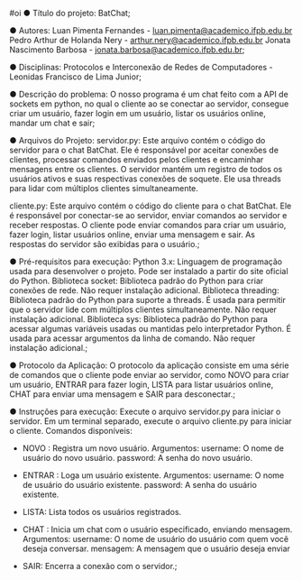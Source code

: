 #oi
● Título do projeto: BatChat;

● Autores: Luan Pimenta Fernandes - luan.pimenta@academico.ifpb.edu.br
           Pedro Arthur de Holanda Nery - arthur.nery@academico.ifpb.edu.br
           Jonata Nascimento Barbosa - jonata.barbosa@academico.ifpb.edu.br;
           
● Disciplinas: Protocolos e Interconexão de Redes de Computadores - Leonidas Francisco de Lima Junior;

● Descrição do problema: O nosso programa é um chat feito com a API de sockets em python, no qual o cliente ao se conectar ao servidor, consegue criar um usuário, fazer login em um usuário, listar os usuários online, mandar um chat e sair;

● Arquivos do Projeto: 
servidor.py: Este arquivo contém o código do servidor para o chat BatChat. Ele é responsável por aceitar conexões de clientes, processar comandos enviados pelos clientes e encaminhar mensagens entre os clientes. O servidor mantém um registro de todos os usuários ativos e suas respectivas conexões de soquete. Ele usa threads para lidar com múltiplos clientes simultaneamente.

cliente.py: Este arquivo contém o código do cliente para o chat BatChat. Ele é responsável por conectar-se ao servidor, enviar comandos ao servidor e receber respostas. O cliente pode enviar comandos para criar um usuário, fazer login, listar usuários online, enviar uma mensagem e sair. As respostas do servidor são exibidas para o usuário.;

● Pré-requisitos para execução: 
Python 3.x: Linguagem de programação usada para desenvolver o projeto. Pode ser instalado a partir do site oficial do Python.
Biblioteca socket: Biblioteca padrão do Python para criar conexões de rede. Não requer instalação adicional.
Biblioteca threading: Biblioteca padrão do Python para suporte a threads. É usada para permitir que o servidor lide com múltiplos clientes simultaneamente. Não requer instalação adicional.
Biblioteca sys: Biblioteca padrão do Python para acessar algumas variáveis usadas ou mantidas pelo interpretador Python. É usada para acessar argumentos da linha de comando. Não requer instalação adicional.;

● Protocolo da Aplicação: 
O protocolo da aplicação consiste em uma série de comandos que o cliente pode enviar ao servidor, como NOVO para criar um usuário, ENTRAR para fazer login, LISTA para listar usuários online, CHAT para enviar uma mensagem e SAIR para desconectar.;

● Instruções para execução: 
Execute o arquivo servidor.py para iniciar o servidor.
Em um terminal separado, execute o arquivo cliente.py para iniciar o cliente.
Comandos disponíveis:

* NOVO <username> <password>: Registra um novo usuário.
    Argumentos:
        username: O nome de usuário do novo usuário.
        password: A senha do novo usuário.

* ENTRAR <username> <password>: Loga um usuário existente.
    Argumentos:
        username: O nome de usuário do usuário existente.
        password: A senha do usuário existente.

* LISTA: Lista todos os usuários registrados.

* CHAT <username> <mensagem>: Inicia um chat com o usuário especificado, enviando mensagem.
    Argumentos:
        username: O nome de usuário do usuário com quem você deseja conversar.
        mensagem: A mensagem que o usuário deseja enviar

* SAIR: Encerra a conexão com o servidor.;
